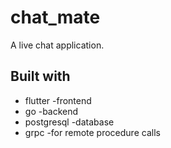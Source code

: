 # chat_mate

A live chat application.

## Built with

* flutter -frontend
* go -backend
* postgresql -database
* grpc -for remote procedure calls

